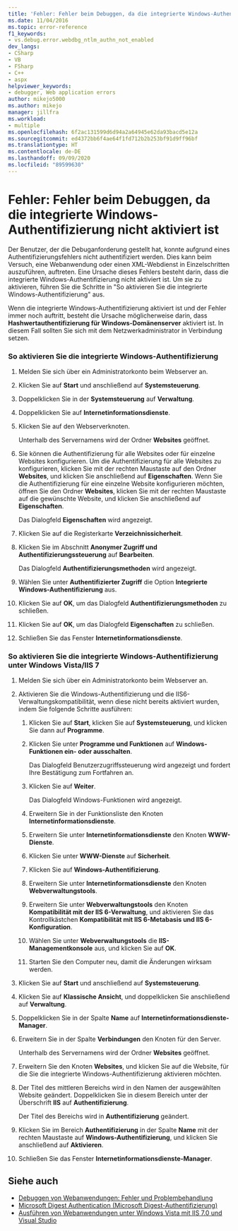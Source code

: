 ```yaml
---
title: 'Fehler: Fehler beim Debuggen, da die integrierte Windows-Authentifizierung nicht aktiviert ist | Microsoft-Dokumentation'
ms.date: 11/04/2016
ms.topic: error-reference
f1_keywords:
- vs.debug.error.webdbg_ntlm_authn_not_enabled
dev_langs:
- CSharp
- VB
- FSharp
- C++
- aspx
helpviewer_keywords:
- debugger, Web application errors
author: mikejo5000
ms.author: mikejo
manager: jillfra
ms.workload:
- multiple
ms.openlocfilehash: 6f2ac131599d6d94a2a64945e62da93bacd5e12a
ms.sourcegitcommit: ed4372bb6f4ae64f1fd712b2b253bf91d9ff96bf
ms.translationtype: HT
ms.contentlocale: de-DE
ms.lasthandoff: 09/09/2020
ms.locfileid: "89599630"
---
```

# <a name="error-debugging-failed-because-integrated-windows-authentication-is-not-enabled"></a>Fehler: Fehler beim Debuggen, da die integrierte Windows-Authentifizierung nicht aktiviert ist
Der Benutzer, der die Debuganforderung gestellt hat, konnte aufgrund eines Authentifizierungsfehlers nicht authentifiziert werden. Dies kann beim Versuch, eine Webanwendung oder einen XML-Webdienst in Einzelschritten auszuführen, auftreten. Eine Ursache dieses Fehlers besteht darin, dass die integrierte Windows-Authentifizierung nicht aktiviert ist. Um sie zu aktivieren, führen Sie die Schritte in "So aktivieren Sie die integrierte Windows-Authentifizierung" aus.

 Wenn die integrierte Windows-Authentifizierung aktiviert ist und der Fehler immer noch auftritt, besteht die Ursache möglicherweise darin, dass **Hashwertauthentifizierung für Windows-Domänenserver** aktiviert ist. In diesem Fall sollten Sie sich mit dem Netzwerkadministrator in Verbindung setzen.

### <a name="to-enable-integrated-windows-authentication"></a>So aktivieren Sie die integrierte Windows-Authentifizierung

1. Melden Sie sich über ein Administratorkonto beim Webserver an.

2. Klicken Sie auf **Start** und anschließend auf **Systemsteuerung**.

3. Doppelklicken Sie in der **Systemsteuerung** auf **Verwaltung**.

4. Doppelklicken Sie auf **Internetinformationsdienste**.

5. Klicken Sie auf den Webserverknoten.

     Unterhalb des Servernamens wird der Ordner **Websites** geöffnet.

6. Sie können die Authentifizierung für alle Websites oder für einzelne Websites konfigurieren. Um die Authentifizierung für alle Websites zu konfigurieren, klicken Sie mit der rechten Maustaste auf den Ordner **Websites**, und klicken Sie anschließend auf **Eigenschaften**. Wenn Sie die Authentifizierung für eine einzelne Website konfigurieren möchten, öffnen Sie den Ordner **Websites**, klicken Sie mit der rechten Maustaste auf die gewünschte Website, und klicken Sie anschließend auf **Eigenschaften**.

     Das Dialogfeld **Eigenschaften** wird angezeigt.

7. Klicken Sie auf die Registerkarte **Verzeichnissicherheit**.

8. Klicken Sie im Abschnitt **Anonymer Zugriff und Authentifizierungssteuerung** auf **Bearbeiten**.

     Das Dialogfeld **Authentifizierungsmethoden** wird angezeigt.

9. Wählen Sie unter **Authentifizierter Zugriff** die Option **Integrierte Windows-Authentifizierung** aus.

10. Klicken Sie auf **OK**, um das Dialogfeld **Authentifizierungsmethoden** zu schließen.

11. Klicken Sie auf **OK**, um das Dialogfeld **Eigenschaften** zu schließen.

12. Schließen Sie das Fenster **Internetinformationsdienste**.

### <a name="to-enable-integrated-windows-authentication-in-windows-vistaiis-7"></a>So aktivieren Sie die integrierte Windows-Authentifizierung unter Windows Vista/IIS 7

1. Melden Sie sich über ein Administratorkonto beim Webserver an.

2. Aktivieren Sie die Windows-Authentifizierung und die IIS6-Verwaltungskompatibilität, wenn diese nicht bereits aktiviert wurden, indem Sie folgende Schritte ausführen:

    1. Klicken Sie auf **Start**, klicken Sie auf **Systemsteuerung**, und klicken Sie dann auf **Programme**.

    2. Klicken Sie unter **Programme und Funktionen** auf **Windows-Funktionen ein- oder ausschalten**.

         Das Dialogfeld Benutzerzugriffssteuerung wird angezeigt und fordert Ihre Bestätigung zum Fortfahren an.

    3. Klicken Sie auf **Weiter**.

         Das Dialogfeld Windows-Funktionen wird angezeigt.

    4. Erweitern Sie in der Funktionsliste den Knoten **Internetinformationsdienste**.

    5. Erweitern Sie unter **Internetinformationsdienste** den Knoten **WWW-Dienste**.

    6. Klicken Sie unter **WWW-Dienste** auf **Sicherheit**.

    7. Klicken Sie auf **Windows-Authentifizierung**.

    8. Erweitern Sie unter **Internetinformationsdienste** den Knoten **Webverwaltungstools**.

    9. Erweitern Sie unter **Webverwaltungstools** den Knoten **Kompatibilität mit der IIS 6-Verwaltung**, und aktivieren Sie das Kontrollkästchen **Kompatibilität mit IIS 6-Metabasis und IIS 6-Konfiguration**.

    10. Wählen Sie unter **Webverwaltungstools** die **IIS-Managementkonsole** aus, und klicken Sie auf **OK**.

    11. Starten Sie den Computer neu, damit die Änderungen wirksam werden.

3. Klicken Sie auf **Start** und anschließend auf **Systemsteuerung**.

4. Klicken Sie auf **Klassische Ansicht**, und doppelklicken Sie anschließend auf **Verwaltung**.

5. Doppelklicken Sie in der Spalte **Name** auf **Internetinformationsdienste-Manager**.

6. Erweitern Sie in der Spalte **Verbindungen** den Knoten für den Server.

     Unterhalb des Servernamens wird der Ordner **Websites** geöffnet.

7. Erweitern Sie den Knoten **Websites**, und klicken Sie auf die Website, für die Sie die integrierte Windows-Authentifizierung aktivieren möchten.

8. Der Titel des mittleren Bereichs wird in den Namen der ausgewählten Website geändert. Doppelklicken Sie in diesem Bereich unter der Überschrift **IIS** auf **Authentifizierung**.

     Der Titel des Bereichs wird in **Authentifizierung** geändert.

9. Klicken Sie im Bereich **Authentifizierung** in der Spalte **Name** mit der rechten Maustaste auf **Windows-Authentifizierung**, und klicken Sie anschließend auf **Aktivieren**.

10. Schließen Sie das Fenster **Internetinformationsdienste-Manager**.

## <a name="see-also"></a>Siehe auch
- [Debuggen von Webanwendungen: Fehler und Problembehandlung](../debugger/debugging-web-applications-errors-and-troubleshooting.md)
- [Microsoft Digest Authentication (Microsoft Digest-Authentifizierung)](/windows/win32/secauthn/microsoft-digest-authentication)
- [Ausführen von Webanwendungen unter Windows Vista mit IIS 7.0 und Visual Studio](/previous-versions/aa964620(v=vs.140))
